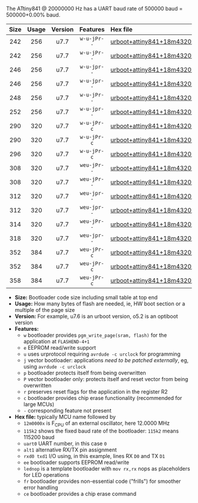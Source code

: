 The ATtiny841 @ 20000000 Hz has a UART baud rate of 500000 baud = 500000+0.00% baud.

|Size|Usage|Version|Features|Hex file|
|:-:|:-:|:-:|:-:|:--|
|242|256|u7.7|`w-u-jPr--`|[urboot+attiny841+18m4320x++460k8_uart0_rxa2_txa1_lednop.hex](https://raw.githubusercontent.com/stefanrueger/urboot.hex/main/mcus/attiny841/external_oscillator/fcpu+18m4320_Hz/br++460k8_bps/urboot+attiny841+18m4320x++460k8_uart0_rxa2_txa1_lednop.hex)|
|242|256|u7.7|`w-u-jPr--`|[urboot+attiny841+18m4320x++460k8_uart1_rxa4_txa5_lednop.hex](https://raw.githubusercontent.com/stefanrueger/urboot.hex/main/mcus/attiny841/external_oscillator/fcpu+18m4320_Hz/br++460k8_bps/urboot+attiny841+18m4320x++460k8_uart1_rxa4_txa5_lednop.hex)|
|246|256|u7.7|`w-u-jpr--`|[urboot+attiny841+18m4320x++460k8_uart0_rxa2_txa1_lednop_fr.hex](https://raw.githubusercontent.com/stefanrueger/urboot.hex/main/mcus/attiny841/external_oscillator/fcpu+18m4320_Hz/br++460k8_bps/urboot+attiny841+18m4320x++460k8_uart0_rxa2_txa1_lednop_fr.hex)|
|246|256|u7.7|`w-u-jpr--`|[urboot+attiny841+18m4320x++460k8_uart1_rxa4_txa5_lednop_fr.hex](https://raw.githubusercontent.com/stefanrueger/urboot.hex/main/mcus/attiny841/external_oscillator/fcpu+18m4320_Hz/br++460k8_bps/urboot+attiny841+18m4320x++460k8_uart1_rxa4_txa5_lednop_fr.hex)|
|248|256|u7.7|`w-u-jPr--`|[urboot+attiny841+18m4320x++460k8_uart0_alt1_rxb2_txa7_lednop.hex](https://raw.githubusercontent.com/stefanrueger/urboot.hex/main/mcus/attiny841/external_oscillator/fcpu+18m4320_Hz/br++460k8_bps/urboot+attiny841+18m4320x++460k8_uart0_alt1_rxb2_txa7_lednop.hex)|
|252|256|u7.7|`w-u-jpr--`|[urboot+attiny841+18m4320x++460k8_uart0_alt1_rxb2_txa7_lednop_fr.hex](https://raw.githubusercontent.com/stefanrueger/urboot.hex/main/mcus/attiny841/external_oscillator/fcpu+18m4320_Hz/br++460k8_bps/urboot+attiny841+18m4320x++460k8_uart0_alt1_rxb2_txa7_lednop_fr.hex)|
|290|320|u7.7|`w-u-jPr-c`|[urboot+attiny841+18m4320x++460k8_uart0_rxa2_txa1_lednop_fr_ce.hex](https://raw.githubusercontent.com/stefanrueger/urboot.hex/main/mcus/attiny841/external_oscillator/fcpu+18m4320_Hz/br++460k8_bps/urboot+attiny841+18m4320x++460k8_uart0_rxa2_txa1_lednop_fr_ce.hex)|
|290|320|u7.7|`w-u-jPr-c`|[urboot+attiny841+18m4320x++460k8_uart1_rxa4_txa5_lednop_fr_ce.hex](https://raw.githubusercontent.com/stefanrueger/urboot.hex/main/mcus/attiny841/external_oscillator/fcpu+18m4320_Hz/br++460k8_bps/urboot+attiny841+18m4320x++460k8_uart1_rxa4_txa5_lednop_fr_ce.hex)|
|296|320|u7.7|`w-u-jPr-c`|[urboot+attiny841+18m4320x++460k8_uart0_alt1_rxb2_txa7_lednop_fr_ce.hex](https://raw.githubusercontent.com/stefanrueger/urboot.hex/main/mcus/attiny841/external_oscillator/fcpu+18m4320_Hz/br++460k8_bps/urboot+attiny841+18m4320x++460k8_uart0_alt1_rxb2_txa7_lednop_fr_ce.hex)|
|308|320|u7.7|`weu-jPr--`|[urboot+attiny841+18m4320x++460k8_uart0_rxa2_txa1_ee_lednop.hex](https://raw.githubusercontent.com/stefanrueger/urboot.hex/main/mcus/attiny841/external_oscillator/fcpu+18m4320_Hz/br++460k8_bps/urboot+attiny841+18m4320x++460k8_uart0_rxa2_txa1_ee_lednop.hex)|
|308|320|u7.7|`weu-jPr--`|[urboot+attiny841+18m4320x++460k8_uart1_rxa4_txa5_ee_lednop.hex](https://raw.githubusercontent.com/stefanrueger/urboot.hex/main/mcus/attiny841/external_oscillator/fcpu+18m4320_Hz/br++460k8_bps/urboot+attiny841+18m4320x++460k8_uart1_rxa4_txa5_ee_lednop.hex)|
|312|320|u7.7|`weu-jpr--`|[urboot+attiny841+18m4320x++460k8_uart0_rxa2_txa1_ee_lednop_fr.hex](https://raw.githubusercontent.com/stefanrueger/urboot.hex/main/mcus/attiny841/external_oscillator/fcpu+18m4320_Hz/br++460k8_bps/urboot+attiny841+18m4320x++460k8_uart0_rxa2_txa1_ee_lednop_fr.hex)|
|312|320|u7.7|`weu-jpr--`|[urboot+attiny841+18m4320x++460k8_uart1_rxa4_txa5_ee_lednop_fr.hex](https://raw.githubusercontent.com/stefanrueger/urboot.hex/main/mcus/attiny841/external_oscillator/fcpu+18m4320_Hz/br++460k8_bps/urboot+attiny841+18m4320x++460k8_uart1_rxa4_txa5_ee_lednop_fr.hex)|
|314|320|u7.7|`weu-jPr--`|[urboot+attiny841+18m4320x++460k8_uart0_alt1_rxb2_txa7_ee_lednop.hex](https://raw.githubusercontent.com/stefanrueger/urboot.hex/main/mcus/attiny841/external_oscillator/fcpu+18m4320_Hz/br++460k8_bps/urboot+attiny841+18m4320x++460k8_uart0_alt1_rxb2_txa7_ee_lednop.hex)|
|318|320|u7.7|`weu-jpr--`|[urboot+attiny841+18m4320x++460k8_uart0_alt1_rxb2_txa7_ee_lednop_fr.hex](https://raw.githubusercontent.com/stefanrueger/urboot.hex/main/mcus/attiny841/external_oscillator/fcpu+18m4320_Hz/br++460k8_bps/urboot+attiny841+18m4320x++460k8_uart0_alt1_rxb2_txa7_ee_lednop_fr.hex)|
|352|384|u7.7|`weu-jPr-c`|[urboot+attiny841+18m4320x++460k8_uart0_rxa2_txa1_ee_lednop_fr_ce.hex](https://raw.githubusercontent.com/stefanrueger/urboot.hex/main/mcus/attiny841/external_oscillator/fcpu+18m4320_Hz/br++460k8_bps/urboot+attiny841+18m4320x++460k8_uart0_rxa2_txa1_ee_lednop_fr_ce.hex)|
|352|384|u7.7|`weu-jPr-c`|[urboot+attiny841+18m4320x++460k8_uart1_rxa4_txa5_ee_lednop_fr_ce.hex](https://raw.githubusercontent.com/stefanrueger/urboot.hex/main/mcus/attiny841/external_oscillator/fcpu+18m4320_Hz/br++460k8_bps/urboot+attiny841+18m4320x++460k8_uart1_rxa4_txa5_ee_lednop_fr_ce.hex)|
|358|384|u7.7|`weu-jPr-c`|[urboot+attiny841+18m4320x++460k8_uart0_alt1_rxb2_txa7_ee_lednop_fr_ce.hex](https://raw.githubusercontent.com/stefanrueger/urboot.hex/main/mcus/attiny841/external_oscillator/fcpu+18m4320_Hz/br++460k8_bps/urboot+attiny841+18m4320x++460k8_uart0_alt1_rxb2_txa7_ee_lednop_fr_ce.hex)|

- **Size:** Bootloader code size including small table at top end
- **Usage:** How many bytes of flash are needed, ie, HW boot section or a multiple of the page size
- **Version:** For example, u7.6 is an urboot version, o5.2 is an optiboot version
- **Features:**
  + `w` bootloader provides `pgm_write_page(sram, flash)` for the application at `FLASHEND-4+1`
  + `e` EEPROM read/write support
  + `u` uses urprotocol requiring `avrdude -c urclock` for programming
  + `j` vector bootloader: applications *need to be patched externally*, eg, using `avrdude -c urclock`
  + `p` bootloader protects itself from being overwritten
  + `P` vector bootloader only: protects itself and reset vector from being overwritten
  + `r` preserves reset flags for the application in the register R2
  + `c` bootloader provides chip erase functionality (recommended for large MCUs)
  + `-` corresponding feature not present
- **Hex file:** typically MCU name followed by
  + `12m0000x` is F<sub>CPU</sub> of an external oscillator, here 12.0000 MHz
  + `115k2` shows the fixed baud rate of the bootloader: `115k2` means 115200 baud
  + `uart0` UART number, in this case `0`
  + `alt1` alternative RX/TX pin assignment
  + `rxd0 txd1` I/O using, in this example, lines RX `D0` and TX `D1`
  + `ee` bootloader supports EEPROM read/write
  + `lednop` is a template bootloader with `mov rx,rx` nops as placeholders for LED operations
  + `fr` bootloader provides non-essential code ("frills") for smoother error handling
  + `ce` bootloader provides a chip erase command
